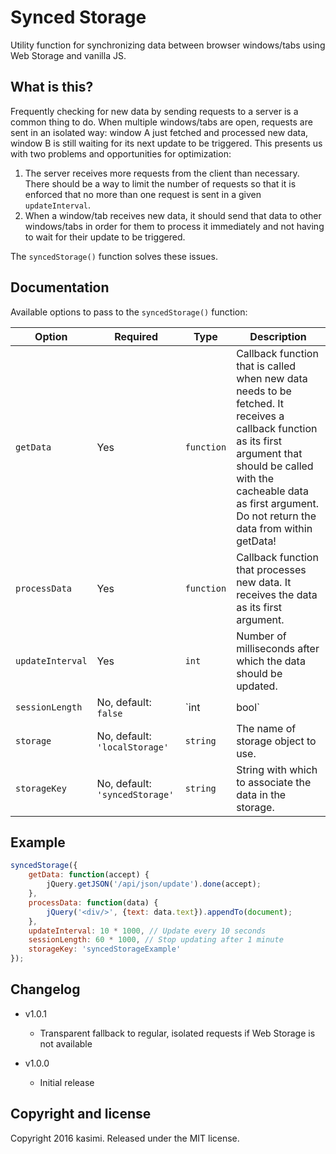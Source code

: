# Synced Storage

Utility function for synchronizing data between browser windows/tabs using Web Storage and vanilla JS.

## What is this?

Frequently checking for new data by sending requests to a server is a common thing to do. When multiple windows/tabs are open, requests are sent in an isolated way: window A just fetched and processed new data, window B is still waiting for its next update to be triggered. This presents us with two problems and opportunities for optimization:

1. The server receives more requests from the client than necessary. There should be a way to limit the number of requests so that it is enforced that no more than one request is sent in a given `updateInterval`.
2. When a window/tab receives new data, it should send that data to other windows/tabs in order for them to process it immediately and not having to wait for their update to be triggered.

The `syncedStorage()` function solves these issues.

## Documentation

Available options to pass to the `syncedStorage()` function:

| Option | Required | Type | Description |
|---|---|---|---|
| `getData` | Yes | `function` | Callback function that is called when new data needs to be fetched. It receives a callback function as its first argument that should be called with the cacheable data as first argument. Do not return the data from within getData! |
| `processData` | Yes | `function` | Callback function that processes new data. It receives the data as its first argument. |
| `updateInterval` | Yes | `int` | Number of milliseconds after which the data should be updated. |
| `sessionLength` | No, default: `false` | `int|bool` | Number of milliseconds after which to stop updating the data. If `false` is passed, updates will never stop. |
| `storage` | No, default: `'localStorage'` | `string` | The name of storage object to use. |
| `storageKey` | No, default: `'syncedStorage'` | `string` | String with which to associate the data in the storage. |

## Example

```javascript
syncedStorage({
	getData: function(accept) {
		jQuery.getJSON('/api/json/update').done(accept);
	},
	processData: function(data) {
		jQuery('<div/>', {text: data.text}).appendTo(document);
	},
	updateInterval: 10 * 1000, // Update every 10 seconds
	sessionLength: 60 * 1000, // Stop updating after 1 minute
	storageKey: 'syncedStorageExample'
});

```

## Changelog

* v1.0.1
  * Transparent fallback to regular, isolated requests if Web Storage is not available

* v1.0.0
  * Initial release

## Copyright and license

Copyright 2016 kasimi. Released under the MIT license.
